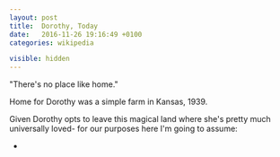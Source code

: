 ```yaml
---
layout: post
title:  Dorothy, Today
date:   2016-11-26 19:16:49 +0100
categories: wikipedia

visible: hidden
---
```


"There's no place like home."

Home for Dorothy was a simple farm in Kansas, 1939.

Given Dorothy opts to leave this magical land where she's pretty much universally loved- for our purposes here I'm going to assume:

- 